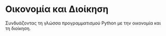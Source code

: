 # Οικονομία και Διοίκηση
Συνδυάζοντας τη γλώσσα προγραμματισμού Python με την οικονομία και τη διοίκηση.
